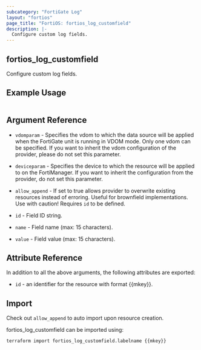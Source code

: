 ```yaml
---
subcategory: "FortiGate Log"
layout: "fortios"
page_title: "FortiOS: fortios_log_customfield"
description: |-
  Configure custom log fields.
---
```


## fortios_log_customfield
Configure custom log fields.

## Example Usage

```hcl

```

## Argument Reference
* `vdomparam` - Specifies the vdom to which the data source will be applied when the FortiGate unit is running in VDOM mode. Only one vdom can be specified. If you want to inherit the vdom configuration of the provider, please do not set this parameter.
* `deviceparam` - Specifies the device to which the resource will be applied to on the FortiManager. If you want to inherit the configuration from the provider, do not set this parameter.
* `allow_append` - If set to true allows provider to overwrite existing resources instead of erroring. Useful for brownfield implementations. Use with caution! Requires `id` to be defined.

* `id` - Field ID string.
* `name` - Field name (max: 15 characters).
* `value` - Field value (max: 15 characters).

## Attribute Reference

In addition to all the above arguments, the following attributes are exported:
* `id` - an identifier for the resource with format {{mkey}}.

## Import

Check out `allow_append` to auto import upon resource creation.

fortios_log_customfield can be imported using:
```sh
terraform import fortios_log_customfield.labelname {{mkey}}
```
